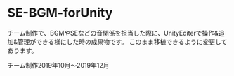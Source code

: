 # SE-BGM-forUnity
チーム制作で、BGMやSEなどの音関係を担当した際に、UnityEditerで操作&追加&管理ができる様にした時の成果物です。
このまま移植できるように変更してあります。

チーム制作2019年10月～2019年12月
